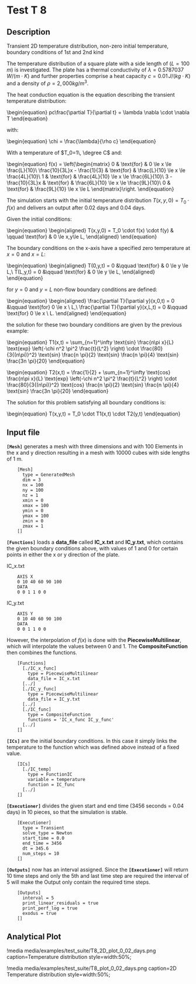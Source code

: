 # Test T 8
## Description
Transient 2D temperature distribution, non-zero initial temperature, boundary conditions of 1st and 2nd kind

The temperature distribution of a square plate with a side length of ($L = 100\,m$) is investigated. The plate has a thermal conductivity of $\lambda = 0.5787037\, W/(m \cdot K)$ and further properties comprise a heat capacity $c = 0.01\, J/(kg\cdot K)$ and a density of $\rho = 2,000kg/m^3$.

The heat conduction equation is the equation describing the transient temperature distribution:

\begin{equation}
 pc\frac{\partial T}{\partial t} = \lambda \nabla \cdot \nabla T
\end{equation}

with:

\begin{equation}
\chi = \frac{\lambda}{\rho c}
\end{equation}


With a temperature of $T_0=1\, \degree C$ and:

\begin{equation}
f(x) =
\left\{\begin{matrix}
0 & \text{for} & 0 \le x \le \frac{L}{10}\\
\frac{10}{3L}x - \frac{1}{3} & \text{for} & \frac{L}{10} \le x \le \frac{4L}{10}\\
1 & \text{for} & \frac{4L}{10} \le x \le \frac{6L}{10}\\
3 - \frac{10}{3L}x & \text{for} & \frac{6L}{10} \le x \le \frac{9L}{10}\\
0 & \text{for} & \frac{9L}{10} \le x \le L
\end{matrix}\right.
\end{equation}

The simulation starts with the initial temperature distribution $T(x,y,0) = T_0 \cdot f(x)$ and delivers an output after 0.02 days and 0.04 days.

Given the initial conditions:

\begin{equation}
\begin{aligned}
T(x,y,0) = T_0 \cdot f(x) \cdot f(y) & \qquad \text{for} & 0 \le x,y\le L,
\end{aligned}
\end{equation}

The boundary conditions on the x-axis have a specified zero temperature at $x=0$ and $x=L$:

\begin{equation}
\begin{aligned}
T(0,y,t) = 0 &\qquad \text{for} & 0 \le y \le L,\\
T(L,y,t) = 0 &\qquad \text{for} & 0 \le y \le L,
\end{aligned}
\end{equation}

for $y = 0$ and $y = L$ non-flow boundary conditions are defined:

\begin{equation}
\begin{aligned}
\frac{\partial T}{\partial y}(x,0,t) = 0 &\qquad \text{for} 0 \le x \ L,\\
\frac{\partial T}{\partial y}(x,L,t) = 0 &\qquad \text{for}  0 \le x \ L.
\end{aligned}
\end{equation}

the solution for these two boundary conditions are given by the previous example:

\begin{equation}
T1(x,t) = \sum_{n=1}^\infty \text{sin} \frac{n\pi x}{L} \text{exp} \left(-\chi n^2 \pi^2 \frac{t}{L^2} \right) \cdot \frac{80}{3{(n\pi)}^2} \text{sin} \frac{n \pi}{2} \text{sin} \frac{n \pi}{4} \text{sin} \frac{3n \pi}{20}
\end{equation}


\begin{equation}
T2(x,t) = \frac{1}{2} + \sum_{n=1}^\infty \text{cos} \frac{n\pi x}{L} \text{exp} \left(-\chi n^2 \pi^2 \frac{t}{L^2} \right) \cdot \frac{80}{3{(n\pi)}^2} \text{cos} \frac{n \pi}{2} \text{sin} \frac{n \pi}{4} \text{sin} \frac{3n \pi}{20}
\end{equation}

The solution for this problem satisfying all boundary conditions is:

\begin{equation}
T(x,y,t) = T_0 \cdot T1(x,t) \cdot T2(y,t)
\end{equation}

## Input file

**`[Mesh]`** generates a mesh with three dimensions and with 100 Elements in the x and y direction resulting in a mesh with 10000 cubes with side lengths of 1 m.

```
    [Mesh]
      type = GeneratedMesh
      dim = 3
      nx = 100
      ny = 100
      nz = 1
      xmin = 0
      xmax = 100
      ymin = 0
      ymax = 100
      zmin = 0
      zmax = 1
    []
```

**`[Functions]`** loads a **data_file** called **IC_x.txt** and **IC_y.txt**, which contains the given boundary conditions above, with values of 1 and 0 for certain points in either the x or y direction of the plate.

IC_x.txt

```
    AXIS X
    0 10 40 60 90 100
    DATA
    0 0 1 1 0 0
```

IC_y.txt

```
    AXIS Y
    0 10 40 60 90 100
    DATA
    0 0 1 1 0 0
```

However, the interpolation of $f(x)$ is done with the **PiecewiseMultilinear**, which will interpolate the values between 0 and 1.  The **CompositeFunction** then combines the functions.

```
    [Functions]
      [./IC_x_func]
        type = PiecewiseMultilinear
        data_file = IC_x.txt
      [../]
      [./IC_y_func]
        type = PiecewiseMultilinear
        data_file = IC_y.txt
      [../]
      [./IC_func]
        type = CompositeFunction
        functions = 'IC_x_func IC_y_func'
      [../]
    []
```

**`[ICs]`** are the initial boundary conditions. In this case it simply links the temperature to the function which was defined above instead of a fixed value.

```
    [ICs]
      [./IC_temp]
        type = FunctionIC
        variable = temperature
        function = IC_func
      [../]
    []
```

**`[Executioner]`** divides the given start and end time (3456 seconds = 0.04 days) in 10 pieces, so that the simulation is stable.

```
    [Executioner]
      type = Transient
      solve_type = Newton
      start_time = 0.0
      end_time = 3456
      dt = 345.6
      num_steps = 10
    []
```

**`[Outputs]`** now has an interval assigned. Since the **`[Executioner]`** will return 10 time steps and only the 5th and last time step are required the interval of 5 will make the Output only contain the required time steps.

```
    [Outputs]
      interval = 5
      print_linear_residuals = true
      print_perf_log = true
      exodus = true
    []
```

## Analytical Plot

!media media/examples/test_suite/T8_2D_plot_0_02_days.png
       caption=Temperature distribution
       style=width:50%;

!media media/examples/test_suite/T8_plot_0_02_days.png 
       caption=2D Temperature distribution
       style=width:50%;

